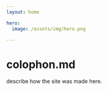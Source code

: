 ```yaml
---
layout: home

hero:
  image: /assets/img/hero.png

---
```


# colophon.md

describe how the site was made here.